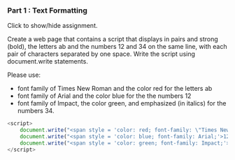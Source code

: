 ### Part 1 : Text Formatting

<p id="flip">Click to show/hide assignment.</p>
<div id="panel">

Create a web page that contains a script that displays in pairs and strong (bold), the letters ab and the numbers 12 and 34 on the same line, with each pair of characters separated by one space. Write the script using document.write statements.

Please use:
<ul class="checks">
<li>font family of Times New Roman and the color red for the letters ab</li>
<li>font family of Arial and the color blue for the the numbers 12</li>
<li>font family of Impact, the color green, and emphasized (in italics) for the numbers 34.</li>

</ul>

</div>

<script>
    document.write("<span style = 'color: red; font-family: \"Times New Roman\";'>ab </span>");
    document.write("<span style = 'color: blue; font-family: Arial;'>12 </span>");
    document.write("<span style = 'color: green; font-family: Impact;'><em>34</em></span>");
</script>

```js
<script>
    document.write("<span style = 'color: red; font-family: \"Times New Roman\";'>ab </span>");
    document.write("<span style = 'color: blue; font-family: Arial;'>12 </span>");
    document.write("<span style = 'color: green; font-family: Impact;'><em>34</em></span>");
</script>
```
